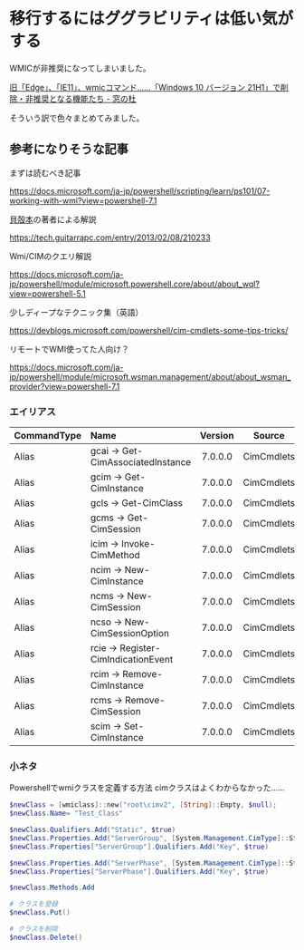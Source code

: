 <!--
title:   wmicの移行先としてのPowershellまとめ
tags:    PowerShell,WMI,cim,wmic
id:      61a41dfb6b964dfbb53d
private: false
-->
# 移行するにはググラビリティは低い気がする

WMICが非推奨になってしまいました。

[旧「Edge」、「IE11」、wmicコマンド……「Windows 10 バージョン 21H1」で削除・非推奨となる機能たち - 窓の杜](https://forest.watch.impress.co.jp/docs/news/1325972.html)

そういう訳で色々まとめてみました。

## 参考になりそうな記事

まずは読むべき記事

https://docs.microsoft.com/ja-jp/powershell/scripting/learn/ps101/07-working-with-wmi?view=powershell-7.1

[貝殻本](https://book.mynavi.jp/ec/products/detail/id=90597)の著者による解説

https://tech.guitarrapc.com/entry/2013/02/08/210233

Wmi/CIMのクエリ解説

https://docs.microsoft.com/ja-jp/powershell/module/microsoft.powershell.core/about/about_wql?view=powershell-5.1

少しディープなテクニック集（英語）

https://devblogs.microsoft.com/powershell/cim-cmdlets-some-tips-tricks/

リモートでWMI使ってた人向け？

https://docs.microsoft.com/ja-jp/powershell/module/microsoft.wsman.management/about/about_wsman_provider?view=powershell-7.1

### エイリアス

CommandType| Name|Version|Source
|:-----------|:------------|:------------:|:------------:|
Alias|gcai -> Get-CimAssociatedInstance|7.0.0.0    |CimCmdlets|
Alias|gcim -> Get-CimInstance|7.0.0.0    |CimCmdlets|
Alias|gcls -> Get-CimClass|7.0.0.0    |CimCmdlets|
Alias|gcms -> Get-CimSession|7.0.0.0    |CimCmdlets|
Alias|icim -> Invoke-CimMethod|7.0.0.0    |CimCmdlets|
Alias|ncim -> New-CimInstance|7.0.0.0    |CimCmdlets|
Alias|ncms -> New-CimSession|7.0.0.0    |CimCmdlets|
Alias|ncso -> New-CimSessionOption|7.0.0.0    |CimCmdlets|
Alias|rcie -> Register-CimIndicationEvent|7.0.0.0    |CimCmdlets|
Alias|rcim -> Remove-CimInstance|7.0.0.0    |CimCmdlets|
Alias|rcms -> Remove-CimSession|7.0.0.0    |CimCmdlets|
Alias|scim -> Set-CimInstance|7.0.0.0    |CimCmdlets|

### 小ネタ

Powershellでwmiクラスを定義する方法
cimクラスはよくわからなかった……

```powershell
$newClass = [wmiclass]::new("root\cimv2", [String]::Empty, $null); 
$newClass.Name= "Test_Class"

$newClass.Qualifiers.Add("Static", $true)
$newClass.Properties.Add("ServerGroup", [System.Management.CimType]::String, $false)
$newClass.Properties["ServerGroup"].Qualifiers.Add("Key", $true)

$newClass.Properties.Add("ServerPhase", [System.Management.CimType]::String, $false)
$newClass.Properties["ServerPhase"].Qualifiers.Add("Key", $true)

$newClass.Methods.Add

# クラスを登録
$newClass.Put()

# クラスを削除
$newClass.Delete()
```
